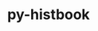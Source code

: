 ---
title: "py-histbook"
layout: cache
categories: [package, develop]
meta: {"versions": ["1.2.5"], "compilers": ["gcc@=11.4.0"], "oss": ["ubuntu22.04"], "platforms": ["linux"], "targets": ["x86_64_v3"], "stacks": ["hep", "root"], "num_specs": 6, "num_specs_by_stack": {"hep": 6, "root": 6}}
spec_details: [{"hash": "aci5duhynfdnq32apkkugqkhkace7q23", "compiler": "gcc@=11.4.0", "versions": ["1.2.5"], "os": "ubuntu22.04", "platform": "linux", "target": "x86_64_v3", "variants": ["build_system=python_pip"], "stacks": ["hep", "root"], "size": "-", "tarball": "https://binaries.spack.io/develop/build_cache/linux-ubuntu22.04-x86_64_v3/gcc-11.4.0/py-histbook-1.2.5/linux-ubuntu22.04-x86_64_v3-gcc-11.4.0-py-histbook-1.2.5-aci5duhynfdnq32apkkugqkhkace7q23.spack"}, {"hash": "f5ra65jwwmctcfvrajysrntqegn34mjo", "compiler": "gcc@=11.4.0", "versions": ["1.2.5"], "os": "ubuntu22.04", "platform": "linux", "target": "x86_64_v3", "variants": ["build_system=python_pip"], "stacks": ["hep", "root"], "size": "-", "tarball": "https://binaries.spack.io/develop/build_cache/linux-ubuntu22.04-x86_64_v3/gcc-11.4.0/py-histbook-1.2.5/linux-ubuntu22.04-x86_64_v3-gcc-11.4.0-py-histbook-1.2.5-f5ra65jwwmctcfvrajysrntqegn34mjo.spack"}, {"hash": "ipyv4i4djlz64rnzraedrss2s7vba45m", "compiler": "gcc@=11.4.0", "versions": ["1.2.5"], "os": "ubuntu22.04", "platform": "linux", "target": "x86_64_v3", "variants": ["build_system=python_pip"], "stacks": ["hep", "root"], "size": "-", "tarball": "https://binaries.spack.io/develop/build_cache/linux-ubuntu22.04-x86_64_v3/gcc-11.4.0/py-histbook-1.2.5/linux-ubuntu22.04-x86_64_v3-gcc-11.4.0-py-histbook-1.2.5-ipyv4i4djlz64rnzraedrss2s7vba45m.spack"}, {"hash": "sxfyqefpj4rtpi3vtqrhkirxh4igyi6m", "compiler": "gcc@=11.4.0", "versions": ["1.2.5"], "os": "ubuntu22.04", "platform": "linux", "target": "x86_64_v3", "variants": ["build_system=python_pip"], "stacks": ["hep", "root"], "size": "-", "tarball": "https://binaries.spack.io/develop/build_cache/linux-ubuntu22.04-x86_64_v3/gcc-11.4.0/py-histbook-1.2.5/linux-ubuntu22.04-x86_64_v3-gcc-11.4.0-py-histbook-1.2.5-sxfyqefpj4rtpi3vtqrhkirxh4igyi6m.spack"}, {"hash": "ynatwxjpjctbty3eqrghifkqurd4yf5a", "compiler": "gcc@=11.4.0", "versions": ["1.2.5"], "os": "ubuntu22.04", "platform": "linux", "target": "x86_64_v3", "variants": ["build_system=python_pip"], "stacks": ["hep", "root"], "size": "-", "tarball": "https://binaries.spack.io/develop/build_cache/linux-ubuntu22.04-x86_64_v3/gcc-11.4.0/py-histbook-1.2.5/linux-ubuntu22.04-x86_64_v3-gcc-11.4.0-py-histbook-1.2.5-ynatwxjpjctbty3eqrghifkqurd4yf5a.spack"}, {"hash": "yptn64unbfeazgtgrtfezyd7wbzujha5", "compiler": "gcc@=11.4.0", "versions": ["1.2.5"], "os": "ubuntu22.04", "platform": "linux", "target": "x86_64_v3", "variants": ["build_system=python_pip"], "stacks": ["hep", "root"], "size": "-", "tarball": "https://binaries.spack.io/develop/build_cache/linux-ubuntu22.04-x86_64_v3/gcc-11.4.0/py-histbook-1.2.5/linux-ubuntu22.04-x86_64_v3-gcc-11.4.0-py-histbook-1.2.5-yptn64unbfeazgtgrtfezyd7wbzujha5.spack"}]
---